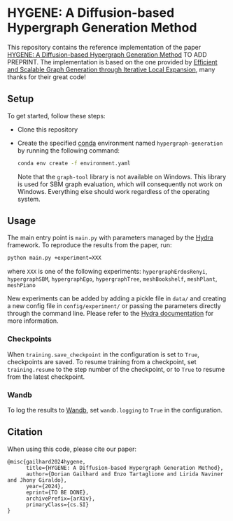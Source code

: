 # HYGENE: A Diffusion-based Hypergraph Generation Method

This repository contains the reference implementation of the paper [HYGENE: A Diffusion-based Hypergraph Generation Method]() TO ADD PREPRINT. The implementation is based on the one provided by [Efficient and Scalable Graph Generation through Iterative Local Expansion](https://openreview.net/forum?id=2XkTz7gdpc), many thanks for their great code!


## Setup

To get started, follow these steps:

+ Clone this repository

+ Create the specified [conda](https://docs.conda.io/en/latest/) environment named `hypergraph-generation` by running the following command:

    ```bash
    conda env create -f environment.yaml
    ```

    Note that the `graph-tool` library is not available on Windows. This library is used for SBM graph evaluation, which will consequently not work on Windows. Everything else should work regardless of the operating system.


## Usage

The main entry point is `main.py` with parameters managed by the [Hydra](https://hydra.cc/) framework.
To reproduce the results from the paper, run:

```bash
python main.py +experiment=XXX
```

where `XXX` is one of the following experiments:
`hypergraphErdosRenyi`, `hypergraphSBM`, `hypergraphEgo`, `hypergraphTree`, `meshBookshelf`, `meshPlant`, `meshPiano`

New experiments can be added by adding a pickle file in `data/` and creating a new config file in `config/experiment/` or passing the parameters directly through the command line. Please refer to the [Hydra documentation](https://hydra.cc/docs/intro/) for more information.


### Checkpoints

When `training.save_checkpoint` in the configuration is set to `True`, checkpoints are saved. To resume training from a checkpoint, set `training.resume` to the step number of the checkpoint, or to `True` to resume from the latest checkpoint.


### Wandb

To log the results to [Wandb](https://wandb.ai/), set `wandb.logging` to `True` in the configuration.


## Citation
When using this code, please cite our paper:
```
@misc{gailhard2024hygene,
      title={HYGENE: A Diffusion-based Hypergraph Generation Method}, 
      author={Dorian Gailhard and Enzo Tartaglione and Lirida Naviner and Jhony Giraldo},
      year={2024},
      eprint={TO BE DONE},
      archivePrefix={arXiv},
      primaryClass={cs.SI}
}
```

